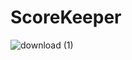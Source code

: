 # ScoreKeeper
![download (1)](https://user-images.githubusercontent.com/47485482/87273717-7b21cb80-c4f7-11ea-8282-2b1965378977.png)
